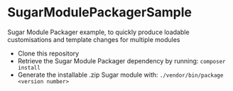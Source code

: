 # SugarModulePackagerSample
Sugar Module Packager example, to quickly produce loadable customisations and template changes for multiple modules

* Clone this repository
* Retrieve the Sugar Module Packager dependency by running: `composer install` 
* Generate the installable .zip Sugar module with: `./vendor/bin/package <version number>`
